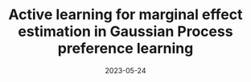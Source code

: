 ---
title: "Active learning for marginal effect estimation in Gaussian Process preference learning"
collection: talks
type: "Poster"
permalink: /talks/2023-05-talk-3
venue: "ISNET-9"
date: 2023-05-24
location: "St Louis, Washington University"
---